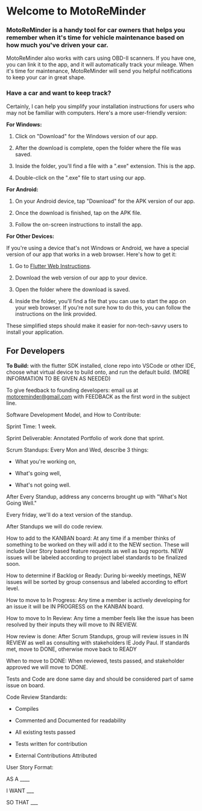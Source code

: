 
#  Welcome to MotoReMinder

  

###  MotoReMinder is a handy tool for car owners that helps you remember when it's time for vehicle maintenance based on how much you've driven your car.

  

MotoReMinder also works with cars using OBD-II scanners. If you have one, you can link it to the app, and it will automatically track your mileage. When it's time for maintenance, MotoReMinder will send you helpful notifications to keep your car in great shape.

  

###  Have a car and want to keep track?

Certainly, I can help you simplify your installation instructions for users who may not be familiar with computers. Here's a more user-friendly version:

  

**For Windows:**

  

1.  Click on "Download" for the Windows version of our app.

2.  After the download is complete, open the folder where the file was saved.

3.  Inside the folder, you'll find a file with a ".exe" extension. This is the app.

4.  Double-click on the ".exe" file to start using our app.

  

**For Android:**

  

1.  On your Android device, tap "Download" for the APK version of our app.

2.  Once the download is finished, tap on the APK file.

3.  Follow the on-screen instructions to install the app.

  

**For Other Devices:**

  

If you're using a device that's not Windows or Android, we have a special version of our app that works in a web browser. Here's how to get it:

  

1.  Go to [Flutter Web Instructions](https://docs.flutter.dev/deployment/web#building-the-app-for-release).

3.  Download the web version of our app to your device.

4.  Open the folder where the download is saved.

5.  Inside the folder, you'll find a file that you can use to start the app on your web browser. If you're not sure how to do this, you can follow the instructions on the link provided.

  

These simplified steps should make it easier for non-tech-savvy users to install your application.

## For Developers


**To Build:** with the flutter SDK installed, clone repo into VSCode or other IDE, choose what virtual device to build onto, and run the default build. (MORE INFORMATION TO BE GIVEN AS NEEDED)

  

To give feedback to founding developers: email us at motoreminder@gmail.com with FEEDBACK as the first word in the subject line.

  

Software Development Model, and How to Contribute:

Sprint Time: 1 week.

Sprint Deliverable: Annotated Portfolio of work done that sprint.

Scrum Standups: Every Mon and Wed, describe 3 things:

*  What you're working on,

*  What's going well,

*  What's not going well.

  

After Every Standup, address any concerns brought up with "What's Not Going Well."

  

Every friday, we'll do a text version of the standup.

  

After Standups we will do code review.

  

How to add to the KANBAN board: At any time if a member thinks of something to be worked on they will add it to the NEW section. These will include User Story based feature requests as well as bug reports. NEW issues will be labeled according to project label standards to be finalized soon.

How to determine if Backlog or Ready: During bi-weekly meetings, NEW issues will be sorted by group consensus and labeled according to effort level.

How to move to In Progress: Any time a member is actively developing for an issue it will be IN PROGRESS on the KANBAN board.

How to move to In Review: Any time a member feels like the issue has been resolved by their inputs they will move to IN REVIEW.

How review is done: After Scrum Standups, group will review issues in IN REVIEW as well as consulting with stakeholders IE Jody Paul. If standards met, move to DONE, otherwise move back to READY

When to move to DONE: When reviewed, tests passed, and stakeholder approved we will move to DONE.

Tests and Code are done same day and should be considered part of same issue on board.

  

Code Review Standards:

*  Compiles

*  Commented and Documented for readability

*  All existing tests passed

*  Tests written for contribution

*  External Contributions Attributed

  
  

User Story Format:

AS A ____

I WANT ___

SO THAT ___
